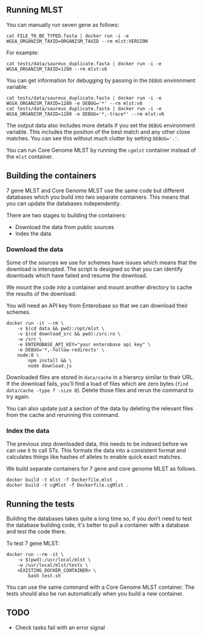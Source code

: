 ## Running MLST

You can manually run seven gene as follows:

```
cat FILE_TO_BE_TYPED.fasta | docker run -i -e WGSA_ORGANISM_TAXID=ORGANISM_TAXID --rm mlst:VERSION
```

For example:

```
cat tests/data/saureus_duplicate.fasta | docker run -i -e WGSA_ORGANISM_TAXID=1280 --rm mlst:v6
```

You can get information for debugging by passing in the `DEBUG` environment variable:

```
cat tests/data/saureus_duplicate.fasta | docker run -i -e WGSA_ORGANISM_TAXID=1280 -e DEBUG='*' --rm mlst:v6
cat tests/data/saureus_duplicate.fasta | docker run -i -e WGSA_ORGANISM_TAXID=1280 -e DEBUG='*,-trace*' --rm mlst:v6
```

The output data also includes more details if you set the `DEBUG` environment variable.  This includes 
the position of the best match and any other close matches.  You can see this without much clutter 
by setting `DEBUG='.'`.

You can run Core Genome MLST by running the `cgmlst` container instead of the `mlst` container.

## Building the containers

7 gene MLST and Core Genome MLST use the same code but different databases 
which you build into two separate containers.  This means that you can 
update the databases independently.

There are two stages to building the containers:

* Download the data from public sources
* Index the data

### Download the data

Some of the sources we use for schemes have issues which means that the 
download is interupted.  The script is designed so that you can identify 
downloads which have failed and resume the download.

We mount the code into a container and mount another directory to cache 
the results of the download.

You will need an API key from Enterobase so that we can download their 
schemes.

```
docker run -it --rm \
    -v $(cd data && pwd):/opt/mlst \
    -v $(cd download_src && pwd):/src:ro \
    -w /src \
    -e ENTEROBASE_API_KEY="your enterobase api key" \
    -e DEBUG='*,-follow-redirects' \
    node:8 \
        npm install && \
        node download.js
```

Downloaded files are stored in `data/cache` in a hierarcy similar to 
their URL.  If the download fails, you'll find a load of files which are 
zero bytes (`find data/cache -type f -size 0`).  Delete those files and 
rerun the command to try again.

You can also update just a section of the data by deleting the relevant 
files from the cache and rerunning this command.

### Index the data

The previous step downloaded data, this needs to be indexed before we can 
use it to call STs.  This formats the data into a consistent format and 
calculates things like hashes of alleles to enable quick exact matches.

We build separate containers for 7 gene and core genome MLST as follows.

```
docker build -t mlst -f Dockerfile.mlst .
docker build -t cgMlst -f Dockerfile.cgMlst .
```

## Running the tests

Building the databases takes quite a long time so, if you don't need to test 
the database building code, it's better to pull a container with a database 
and test the code there.

To test 7 gene MLST:

```
docker run --rm -it \
    -v $(pwd):/usr/local/mlst \
    -w /usr/local/mlst/tests \
    <EXISTING_DOCKER_CONTAINER> \
        bash test.sh
```

You can use the same command with a Core Genome MLST container.  The tests 
should also be run automatically when you build a new container.

## TODO

* Check tasks fail with an error signal